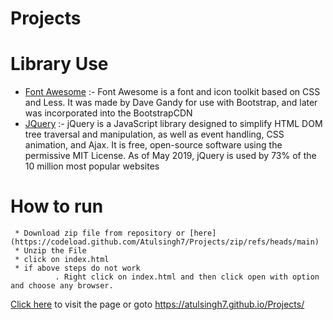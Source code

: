 # Projects


# Library Use
  * [Font Awesome](https://fontawesome.com/) :- Font Awesome is a font and icon toolkit based on CSS and Less. It was made by Dave Gandy for use with Bootstrap, and later was incorporated into the BootstrapCDN
  * [JQuery](https://jquery.com) :-  jQuery is a JavaScript library designed to simplify HTML DOM tree traversal and manipulation, as well as event handling, CSS animation, and Ajax. It is free, open-source software using the permissive MIT License. As of May 2019, jQuery is used by 73% of the 10 million most popular websites
# How to run
     * Download zip file from repository or [here](https://codeload.github.com/Atulsingh7/Projects/zip/refs/heads/main)
     * Unzip the File
     * click on index.html 
     * if above steps do not work
              . Right click on index.html and then click open with option and choose any browser.



[Click here](https://atulsingh7.github.io/Projects/) to visit the page or goto https://atulsingh7.github.io/Projects/
